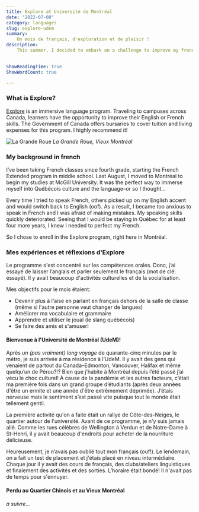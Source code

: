 ```yaml
---
title: Explore at Université de Montréal
date: "2022-07-08"
category: languages
slug: explore-udem
summary:
    Un mois de français, d'exploration et de plaisir !
description:
    This summer, I decided to embark on a challenge to improve my french skills. 

    
ShowReadingTime: true
ShowWordCount: true

---
```


### What is Explore? 
[Explore](https://englishfrench.ca/) is an immersive language program. Traveling to campuses across Canada, learners have the opportunity to improve their English or French skills. The Government of Canada offers bursaries to cover tuition and living expenses for this program. I highly recommend it!

![La Grande Roue](https://lh3.googleusercontent.com/pw/AM-JKLUQp2q8r98XzHtgqVi5sPuthTx3wuofgVfMl3CFsDT__o731fVPN2l4HOt9DxHY0DgbaVcPwmZJLWYxIx6sXpoQnIfkZQWqGVNioCKkV6Ik74J9m5eunZhMw18ev2V4PY9pYQTHeKdoXeZB00kWBbME=w1972-h1478-no?authuser=0)
*La Grande Roue, Vieux Montréal*

### My background in french 
I’ve been taking French classes since fourth grade, starting the French Extended program in middle school. Last August, I moved to Montréal to begin my studies at McGill University. It was the perfect way to immerse myself into Québécois culture and the language–or so I thought... 

Every time I tried to speak French, others picked up on my English accent and would switch back to English (oof). As a result, I became too anxious to speak in French and I was afraid of making mistakes. My speaking skills quickly deteriorated. Seeing that I would be staying in Québec for at least four more years, I knew I needed to perfect my French. 

So I chose to enroll in the Explore program, right here in Montréal.

### Mes expériences et réflexions d'Explore
Le programme s'est concentré sur les compétences orales. Donc, j’ai essayé de laisser l’anglais et parler seulement le français (mot de clé: essayé). Il y avait beaucoup d'activités culturelles et de la socialisation. 

Mes objectifs pour le mois étaient:
- Devenir plus à l'aise en parlant en français dehors de la salle de classe (même si l'autre personne veut changer de langues)
- Améliorer ma vocabulaire et grammaire 
- Apprendre et utiliser le joual (le slang québécois)
- Se faire des amis et s'amuser! 

#### Bienvenue à l'Université de Montréal (UdeM)! 

Après *un (pas vraiment) long voyage* de quarante-cinq minutes par le métro, je suis arrivée à ma résidence à l’UdeM. Il y avait des gens qui venaient de partout du Canada–Edmonton, Vancouver, Halifax et même quelqu’un de Pérou?!? Bien que j’habite à Montréal depuis l’été passé j’ai vécu le choc culturel! À cause de la pandémie et les autres facteurs, c’était ma première fois dans un grand groupe d’étudiants (après deux années d'être un ermite  et une année d'être extrêmement déprimée). J’étais nerveuse mais le sentiment s’est passé vite puisque tout le monde était tellement gentil.

La première activité qu'on a faite était un rallye de Côte-des-Neiges, le quartier autour de l'université. Avant de ce programme, je n'y suis jamais allé. Comme les rues célèbres de Wellington à Verdun et de Notre-Dame à St-Henri, il y avait beaucoup d'endroits pour acheter de la nourriture délicieuse.  

Heureusement, je n’avais pas oublié tout mon français (ouf!). Le lendemain, on a fait un test de placement et j'étais placé en niveau intermédiaire. Chaque jour il y avait des cours de français, des clubs/ateliers linguistiques et finalement des activités et des sorties. L’horaire était bondé! Il n'avait pas de temps pour s'ennuyer. 
  

#### Perdu au Quartier Chinois et au Vieux Montréal
*à suivre...*



